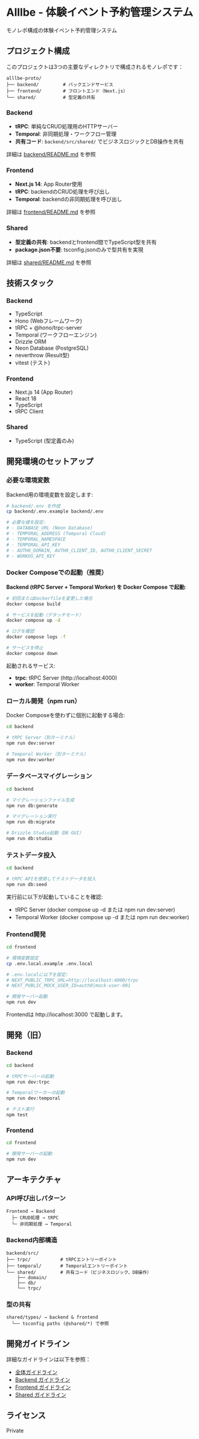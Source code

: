 # Alllbe - 体験イベント予約管理システム

モノレポ構成の体験イベント予約管理システム

## プロジェクト構成

このプロジェクトは3つの主要なディレクトリで構成されるモノレポです：

```
alllbe-proto/
├── backend/         # バックエンドサービス
├── frontend/        # フロントエンド（Next.js）
└── shared/          # 型定義の共有
```

### Backend

- **tRPC**: 単純なCRUD処理用のHTTPサーバー
- **Temporal**: 非同期処理・ワークフロー管理
- **共有コード**: `backend/src/shared/` でビジネスロジックとDB操作を共有

詳細は [backend/README.md](./backend/README.md) を参照

### Frontend

- **Next.js 14**: App Router使用
- **tRPC**: backendのCRUD処理を呼び出し
- **Temporal**: backendの非同期処理を呼び出し

詳細は [frontend/README.md](./frontend/README.md) を参照

### Shared

- **型定義の共有**: backendとfrontend間でTypeScript型を共有
- **package.json不要**: tsconfig.jsonのみで型共有を実現

詳細は [shared/README.md](./shared/README.md) を参照

## 技術スタック

### Backend
- TypeScript
- Hono (Webフレームワーク)
- tRPC + @hono/trpc-server
- Temporal (ワークフローエンジン)
- Drizzle ORM
- Neon Database (PostgreSQL)
- neverthrow (Result型)
- vitest (テスト)

### Frontend
- Next.js 14 (App Router)
- React 18
- TypeScript
- tRPC Client

### Shared
- TypeScript (型定義のみ)

## 開発環境のセットアップ

### 必要な環境変数

Backend用の環境変数を設定します:

```bash
# backend/.env を作成
cp backend/.env.example backend/.env

# 必要な値を設定:
# - DATABASE_URL (Neon Database)
# - TEMPORAL_ADDRESS (Temporal Cloud)
# - TEMPORAL_NAMESPACE
# - TEMPORAL_API_KEY
# - AUTH0_DOMAIN, AUTH0_CLIENT_ID, AUTH0_CLIENT_SECRET
# - WORKOS_API_KEY
```

### Docker Composeでの起動（推奨）

**Backend (tRPC Server + Temporal Worker) を Docker Compose で起動**:

```bash
# 初回またはDockerfileを変更した場合
docker compose build

# サービスを起動（デタッチモード）
docker compose up -d

# ログを確認
docker compose logs -f

# サービスを停止
docker compose down
```

起動されるサービス:
- **trpc**: tRPC Server (http://localhost:4000)
- **worker**: Temporal Worker

### ローカル開発（npm run）

Docker Composeを使わずに個別に起動する場合:

```bash
cd backend

# tRPC Server（別ターミナル）
npm run dev:server

# Temporal Worker（別ターミナル）
npm run dev:worker
```

### データベースマイグレーション

```bash
cd backend

# マイグレーションファイル生成
npm run db:generate

# マイグレーション実行
npm run db:migrate

# Drizzle Studio起動（DB GUI）
npm run db:studio
```

### テストデータ投入

```bash
cd backend

# tRPC APIを使用してテストデータを投入
npm run db:seed
```

実行前に以下が起動していることを確認:
- tRPC Server (docker compose up -d または npm run dev:server)
- Temporal Worker (docker compose up -d または npm run dev:worker)

### Frontend開発

```bash
cd frontend

# 環境変数設定
cp .env.local.example .env.local

# .env.localに以下を設定:
# NEXT_PUBLIC_TRPC_URL=http://localhost:4000/trpc
# NEXT_PUBLIC_MOCK_USER_ID=auth0|mock-user-001

# 開発サーバー起動
npm run dev
```

Frontendは http://localhost:3000 で起動します。

## 開発（旧）

### Backend

```bash
cd backend

# tRPCサーバーの起動
npm run dev:trpc

# Temporalワーカーの起動
npm run dev:temporal

# テスト実行
npm test
```

### Frontend

```bash
cd frontend

# 開発サーバーの起動
npm run dev
```

## アーキテクチャ

### API呼び出しパターン

```
Frontend → Backend
  ├─ CRUD処理 → tRPC
  └─ 非同期処理 → Temporal
```

### Backend内部構造

```
backend/src/
├── trpc/           # tRPCエントリーポイント
├── temporal/       # Temporalエントリーポイント
└── shared/         # 共有コード（ビジネスロジック、DB操作）
    ├── domain/
    ├── db/
    └── trpc/
```

### 型の共有

```
shared/types/ → backend & frontend
  └── tsconfig paths (@shared/*) で参照
```

## 開発ガイドライン

詳細なガイドラインは以下を参照：

- [全体ガイドライン](./.github/instructions/copilot-instructions.md)
- [Backend ガイドライン](./.github/instructions/backend.md)
- [Frontend ガイドライン](./.github/instructions/frontend.md)
- [Shared ガイドライン](./.github/instructions/shared.md)

## ライセンス

Private
